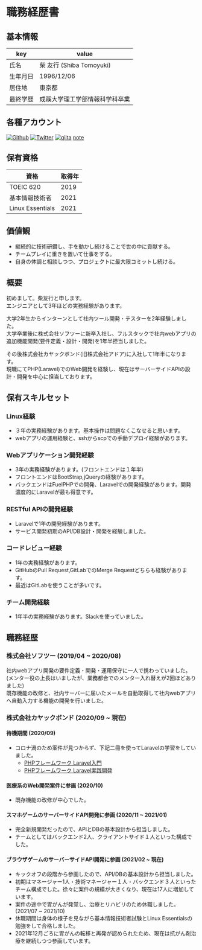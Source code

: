 # 職務経歴書

## 基本情報

| key | value |
| --- | --- |
| 氏名 | 柴 友行 (Shiba Tomoyuki) |
| 生年月日 | 1996/12/06 |
| 居住地 | 東京都 |
| 最終学歴 | 成蹊大学理工学部情報科学科卒業 |

## 各種アカウント
<p>
<a href="https://github.com/shibadog0410" target="_blank"><img alt="Github" src="https://img.shields.io/badge/shibadog0410-%2312100E.svg?&style=flat-square&logo=Github&logoColor=white" /></a>
<a href="https://twitter.com/Shiba__GG" target="_blank"><img alt="Twitter" src="https://img.shields.io/badge/@Shiba__GG-%231DA1F2.svg?&style=flat-square&logo=twitter&logoColor=white" /></a>
<a href="https://qiita.com/shiba0410" target="_blank"><img alt="qiita" src="https://img.shields.io/badge/shiba0410-55C500.svg?&style=flat-square&logo=qiita&logoColor=white" /></a>
<a href="https://note.com/shiba1206" target="_blank">note</a>
</p>


## 保有資格

| 資格 | 取得年 |
| --- | --- |
| TOEIC 620 | 2019 |
| 基本情報技術者 | 2021 |
| Linux Essentials | 2021 |


## 価値観

- 継続的に技術研鑽し、手を動かし続けることで世の中に貢献する。
- チームプレイに重きを置いて仕事をする。
- 自身の体調と相談しつつ、プロジェクトに最大限コミットし続ける。


## 概要

初めまして。柴友行と申します。  
エンジニアとして3年ほどの実務経験があります。
   
大学2年生からインターンとして社内ツール開発・テスターを2年経験しました。  
大学卒業後に株式会社ソフツーに新卒入社し、フルスタックで社内webアプリの追加機能開発(要件定義・設計・開発)を1年半担当しました。  
  
その後株式会社カヤックボンド(旧株式会社アドア)に入社して1年半になります。  
現職にてPHP(Laravel)でのWeb開発を経験し、現在はサーバーサイドAPIの設計・開発を中心に担当しております。  

## 保有スキルセット

### Linux経験
- ３年の実務経験があります。基本操作は問題なくこなせると思います。
- webアプリの運用経験と、sshからscpでの手動デプロイ経験があります。

### Webアプリケーション開発経験
- 3年の実務経験があります。(フロントエンドは１年半)
- フロントエンドはBootStrap,jQueryの経験があります。
- バックエンドはFuelPHPでの開発、Laravelでの開発経験があります。開発濃度的にLaravelが最も得意です。

### RESTful APIの開発経験
- Laravelで1年の開発経験があります。
- サービス開発初期のAPI/DB設計・開発を経験しました。

### コードレビュー経験
- 1年の実務経験があります。
- GitHubのPull Request,GitLabでのMerge Requestどちらも経験があります。
- 最近はGitLabを使うことが多いです。

### チーム開発経験
- 1年半の実務経験があります。Slackを使っていました。


## 職務経歴

### 株式会社ソフツー (2019/04 ~ 2020/08)

社内webアプリ開発の要件定義・開発・運用保守に一人で携わっていました。  
(メンター役の上長はいましたが、業務都合でのメンター入れ替えが2回ほどありました)  
既存機能の改修と、社内サーバーに届いたメールを自動取得して社内webアプリへ自動入力する機能の開発を行いました。

### 株式会社カヤックボンド (2020/09 ~ 現在)
#### 待機期間 (2020/09)

- コロナ渦のため案件が見つからず、下記二冊を使ってLaravelの学習をしていました。
   - [PHPフレームワーク Laravel入門](https://www.amazon.co.jp/dp/4798052582/ref=cm_sw_r_tw_dp_HX3N599Z74X04S6EHXKQ) 
   - [PHPフレームワーク Laravel実践開発](https://www.amazon.co.jp/dp/4798059072/ref=cm_sw_r_tw_dp_RG0QPAV1V39TSA6SF53Z)

#### 医療系のWeb開発案件に参画 (2020/10)

- 既存機能の改修が中心でした。

#### スマホゲームのサーバーサイドAPI開発に参画 (2020/11 ~ 2021/01)

- 完全新規開発だったので、APIとDBの基本設計から担当しました。
- チームとしてはバックエンド2人、クライアントサイド１人といった構成でした。

#### ブラウザゲームのサーバーサイドAPI開発に参画 (2021/02 ~ 現在)

- キックオフの段階から参画したので、API/DBの基本設計から担当しました。
- 初期はマネージャー1人・技術マネージャー１人・バックエンド３人といったチーム構成でした。徐々に案件の規模が大きくなり、現在は17人に増加しています。
- 案件の途中で胃がんが発覚し、治療とリハビリのため休職しました。(2021/07 ~ 2021/10)
- 休職期間は身体の様子を見ながら基本情報技術者試験とLinux Essentialsの勉強をして合格しました。
- 2021年12月ごろに胃がんの転移と再発が認められたため、現在は抗がん剤治療を継続しつつ参画しています。

